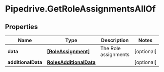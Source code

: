 # Pipedrive.GetRoleAssignmentsAllOf

## Properties

Name | Type | Description | Notes
------------ | ------------- | ------------- | -------------
**data** | [**[RoleAssignment]**](RoleAssignment.md) | The Role assignments | [optional] 
**additionalData** | [**RolesAdditionalData**](RolesAdditionalData.md) |  | [optional] 


